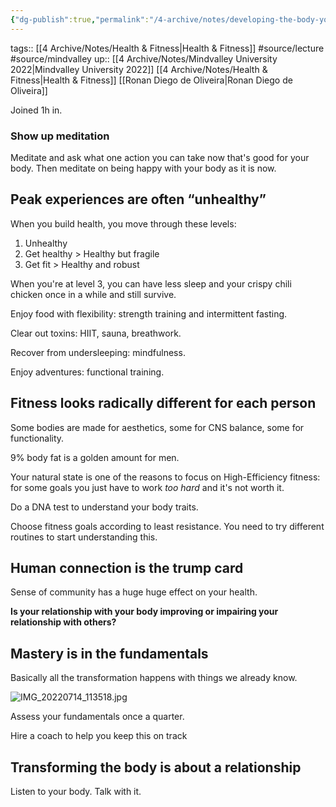 ```yaml
---
{"dg-publish":true,"permalink":"/4-archive/notes/developing-the-body-you-always-wanted-ronan-diego-de-oliveira/"}
---
```


tags:: [[4 Archive/Notes/Health & Fitness\|Health & Fitness]] #source/lecture #source/mindvalley 
up:: [[4 Archive/Notes/Mindvalley University 2022\|Mindvalley University 2022]]
[[4 Archive/Notes/Health & Fitness\|Health & Fitness]] [[Ronan Diego de Oliveira\|Ronan Diego de Oliveira]]

Joined 1h in.

### Show up meditation
Meditate and ask what one action you can take now that's good for your body.
Then meditate on being happy with your body as it is now.

## Peak experiences are often “unhealthy”
When you build health, you move through these levels:
1. Unhealthy
2. Get healthy > Healthy but fragile
3. Get fit > Healthy and robust

When you're at level 3, you can have less sleep and your crispy chili chicken once in a while and still survive.

Enjoy food with flexibility: strength training and intermittent fasting.

Clear out toxins: HIIT, sauna, breathwork.

Recover from undersleeping: mindfulness.

Enjoy adventures: functional training.

## Fitness looks radically different for each person
Some bodies are made for aesthetics, some for CNS balance, some for functionality.

9% body fat is a golden amount for men.

Your natural state is one of the reasons to focus on High-Efficiency fitness: for some goals you just have to work *too hard* and it's not worth it.

Do a DNA test to understand your body traits.

Choose fitness goals according to least resistance. You need to try different routines to start understanding this.

## Human connection is the trump card
Sense of community has a huge huge effect on your health.

**Is your relationship with your body improving or impairing your relationship with others?**

## Mastery is in the fundamentals
Basically all the transformation happens with things we already know.

![IMG_20220714_113518.jpg](/img/user/4%20Archive/Notes/IMG_20220714_113518.jpg)

Assess your fundamentals once a quarter.

Hire a coach to help you keep this on track

## Transforming the body is about a relationship
Listen to your body. Talk with it.